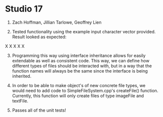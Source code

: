 # Studio 17
1. Zach Hoffman, Jillian Tarlowe, Geoffrey Lien

2. Tested functionality using the example input character vector provided. Result looked as expected:

X X
 X
X X

3. Programming this way using interface inheritance allows for easily extendable as well as consistent code.
This way, we can define how different types of files should be interacted with, but in a way that the function
names will always be the same since the interface is being inherited.

4. In order to be able to make object's of new concrete file types, we would need to add code to SimpleFileSystem.cpp's
createFile() function. Currently, this function will only create files of type imageFile and textFile.

5. Passes all of the unit tests!